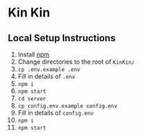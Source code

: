 # Kin Kin

## Local Setup Instructions

1. Install [npm](https://www.npmjs.com)
2. Change directories to the root of `KinKin/`
3. `cp .env.example .env`
4. Fill in details of `.env`
5. `npm i`
6. `npm start`
7. `cd server`
8. `cp config.env.example config.env`
9. Fill in details of `config.env`
10. `npm i`
11. `npm start`
